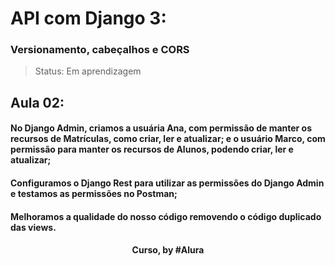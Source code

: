 #  API com Django 3: 
### Versionamento, cabeçalhos e CORS

> Status: Em aprendizagem

## Aula 02: 

#### No Django Admin, criamos a usuária Ana, com permissão de manter os recursos de Matrículas, como criar, ler e atualizar; e o usuário Marco, com permissão para manter os recursos de Alunos, podendo criar, ler e atualizar;

#### Configuramos o Django Rest para utilizar as permissões do Django Admin e testamos as permissões no Postman;

#### Melhoramos a qualidade do nosso código removendo o código duplicado das views.

<div align=center>
  <h4>Curso, by #Alura</h4>